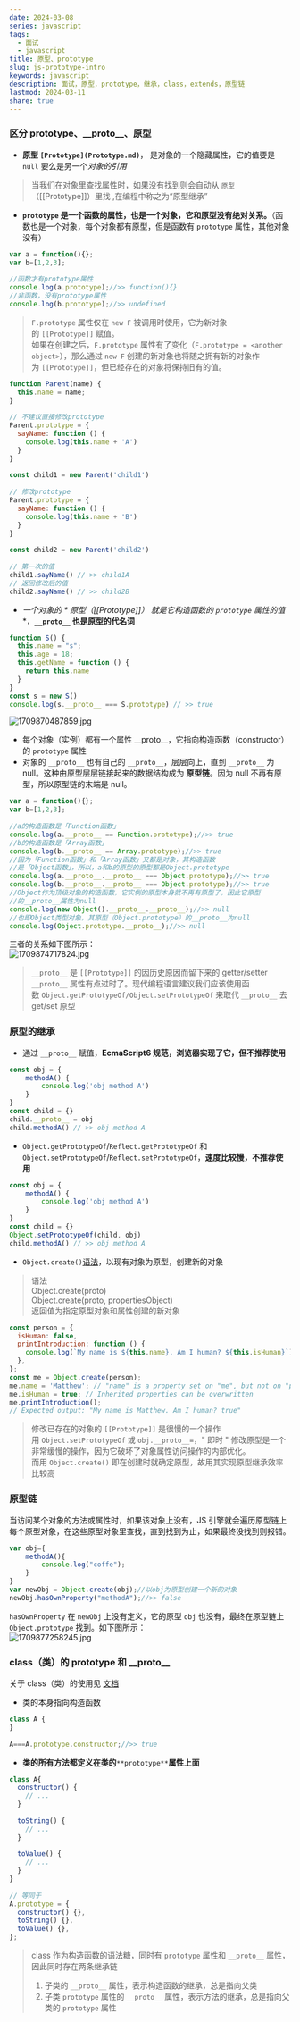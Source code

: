 ```yaml
---  
date: 2024-03-08  
series: javascript  
tags:  
  - 面试  
  - javascript  
title: 原型、prototype  
slug: js-prototype-intro  
keywords: javascript  
description: 面试，原型，prototype，继承，class，extends，原型链  
lastmod: 2024-03-11  
share: true  
---  
```

  
### 区分 prototype、\_\_proto\_\_、原型  
  
- **原型 ``[Prototype](Prototype.md)``**， 是对象的一个隐藏属性，它的值要是 `null` 要么是另一个*对象的引用*  
  
> 当我们在对象里查找属性时，如果没有找到则会自动从 `原型`（\[\[Prototype\]\]）里找 ,在编程中称之为“原型继承”  
  
- **`prototype` 是一个函数的属性，也是一个对象，它和原型没有绝对关系。**（函数也是一个对象，每个对象都有原型，但是函数有 `prototype` 属性，其他对象没有）  
  
```javascript  
var a = function(){};  
var b=[1,2,3];  
  
//函数才有prototype属性  
console.log(a.prototype);//>> function(){}  
//非函数，没有prototype属性  
console.log(b.prototype);//>> undefined  
```  
  
>`F.prototype` 属性仅在 `new F` 被调用时使用，它为新对象的 `[[Prototype]]` 赋值。  
>如果在创建之后，`F.prototype` 属性有了变化（`F.prototype = <another object>`），那么通过 `new F` 创建的新对象也将随之拥有新的对象作为 `[[Prototype]]`，但已经存在的对象将保持旧有的值。  
  
```javascript  
function Parent(name) {  
  this.name = name;  
}  
  
// 不建议直接修改prototype  
Parent.prototype = {  
  sayName: function () {  
    console.log(this.name + 'A')  
  }  
}  
  
const child1 = new Parent('child1')  
  
// 修改prototype  
Parent.prototype = {  
  sayName: function () {  
    console.log(this.name + 'B')  
  }  
}  
  
const child2 = new Parent('child2')  
  
// 第一次的值  
child1.sayName() // >> child1A  
// 返回修改后的值  
child2.sayName() // >> child2B  
```  
  
- **一个对象的 * 原型（\[\[Prototype\]\]）* 就是它构造函数的 `prototype` 属性的值**，**`__proto__` 也是原型的代名词**  
  
```javascript  
function S() {  
  this.name = "s";  
  this.age = 18;  
  this.getName = function () {  
    return this.name  
  }  
}  
const s = new S()  
console.log(s.__proto__ === S.prototype) // >> true  
```  
  
![1709870487859.jpg](../../static/images/1709870487859.jpg)  
- 每个对象（实例）都有一个属性 \_\_proto\_\_，它指向构造函数（constructor）的 `prototype` 属性  
- 对象的 `__proto__` 也有自己的 `__proto__`，层层向上，直到 `__proto__` 为 null。这种由原型层层链接起来的数据结构成为 **原型链**。因为 null 不再有原型，所以原型链的末端是 null。  
  
```javascript  
var a = function(){};  
var b=[1,2,3];  
  
//a的构造函数是「Function函数」  
console.log(a.__proto__ == Function.prototype);//>> true  
//b的构造函数是「Array函数」  
console.log(b.__proto__ == Array.prototype);//>> true  
//因为「Function函数」和「Array函数」又都是对象，其构造函数  
//是「Object函数」，所以，a和b的原型的原型都是Object.prototype  
console.log(a.__proto__.__proto__ === Object.prototype);//>> true  
console.log(b.__proto__.__proto__ === Object.prototype);//>> true  
//Object作为顶级对象的构造函数，它实例的原型本身就不再有原型了，因此它原型  
//的__proto__属性为null  
console.log(new Object().__proto__.__proto__);//>> null  
//也即Object类型对象，其原型（Object.prototype）的__proto__为null  
console.log(Object.prototype.__proto__);//>> null  
```  
  
三者的关系如下图所示：  
![1709874717824.jpg](../../static/images/1709874717824.jpg)  
  
>`__proto__` 是 `[[Prototype]]` 的因历史原因而留下来的 getter/setter  
>`__proto__` 属性有点过时了。现代编程语言建议我们应该使用函数 `Object.getPrototypeOf/Object.setPrototypeOf` 来取代 `__proto__` 去 get/set 原型  
  
### 原型的继承  
  
- 通过 `__proto__` 赋值，**EcmaScript6 规范，浏览器实现了它，但不推荐使用**  
  
```javascript  
const obj = {  
	methodA() {  
		console.log('obj method A')  
	}  
}  
const child = {}  
child.__proto__ = obj  
child.methodA() // >> obj method A  
```  
  
- `Object.getPrototypeOf`/`Reflect.getPrototypeOf` 和 `Object.setPrototypeOf`/`Reflect.setPrototypeOf`，**速度比较慢，不推荐使用**  
  
```javascript  
const obj = {  
	methodA() {  
		console.log('obj method A')  
	}  
}  
const child = {}  
Object.setPrototypeOf(child, obj)  
child.methodA() // >> obj method A  
```  
  
- `Object.create()`[语法](https://developer.mozilla.org/zh-CN/docs/Web/JavaScript/Reference/Global_Objects/Object/create)，以现有对象为原型，创建新的对象  
  
>语法  
Object.create(proto)  
Object.create(proto, propertiesObject)  
>返回值为指定原型对象和属性创建的新对象  
  
```javascript  
const person = {  
  isHuman: false,  
  printIntroduction: function () {  
    console.log(`My name is ${this.name}. Am I human? ${this.isHuman}`);  
  },  
};  
const me = Object.create(person);  
me.name = 'Matthew'; // "name" is a property set on "me", but not on "person"  
me.isHuman = true; // Inherited properties can be overwritten  
me.printIntroduction();  
// Expected output: "My name is Matthew. Am I human? true"  
```  
  
>修改已存在的对象的 `[[Prototype]]` 是很慢的一个操作  
>用 `Object.setPrototypeOf` 或 `obj.__proto__=`，" 即时 " 修改原型是一个非常缓慢的操作，因为它破坏了对象属性访问操作的内部优化。  
>而用 `Object.create()` 即在创建时就确定原型，故用其实现原型继承效率比较高  
  
### 原型链  
  
当访问某个对象的方法或属性时，如果该对象上没有，JS 引擎就会遍历原型链上每个原型对象，在这些原型对象里查找，直到找到为止，如果最终没找到则报错。  
  
```javascript  
var obj={  
    methodA(){  
        console.log("coffe");  
    }  
}  
var newObj = Object.create(obj);//以obj为原型创建一个新的对象  
newObj.hasOwnProperty("methodA");//>> false  
```  
  
`hasOwnProperty` 在 `newObj` 上没有定义，它的原型 `obj` 也没有，最终在原型链上 `Object.prototype` 找到。如下图所示：  
![1709877258245.jpg](../../static/images/1709877258245.jpg)  
  
### class（类）的 prototype 和 \_\_proto\_\_  
  
关于 class（类）的使用见 [文档](https://developer.mozilla.org/zh-CN/docs/Web/JavaScript/Reference/Classes)  
- 类的本身指向构造函数  
  
```javascript  
class A {  
}  
  
A===A.prototype.constructor;//>> true  
```  
  
- **类的所有方法都定义在类的**`**prototype**`**属性上面**  
  
```javascript  
class A{  
  constructor() {  
    // ...  
  }  
  
  toString() {  
    // ...  
  }  
  
  toValue() {  
    // ...  
  }  
}  
  
// 等同于  
A.prototype = {  
  constructor() {},  
  toString() {},  
  toValue() {},  
};  
```  
  
>class 作为构造函数的语法糖，同时有 `prototype` 属性和 `__proto__` 属性，因此同时存在两条继承链  
>1. 子类的 `__proto__` 属性，表示构造函数的继承，总是指向父类  
>2. 子类 `prototype` 属性的 `__proto__` 属性，表示方法的继承，总是指向父类的 `prototype` 属性  
